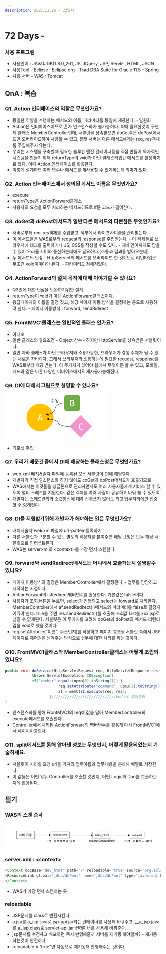 ```yaml
---
description: 2020.11.26 - 72일차
---
```


# 72 Days -

### 사용 프로그램

* 사용언어 : JAVA\(JDK\)1.8.0\_261, JS, JQuery, JSP, Servlet, HTML, JSON
* 사용Tool  - Eclipse : Eclipse.org - Toad DBA Suite for Oracle 11.5 - Spring
* 사용 서버 - WAS : Tomcat

## QnA : 복습

### Q1. Action 인터페이스의 역할은 무엇인가요?

* 동일한 역할을 수행하는 메서드의 이름, 파라미터를 통일해 제공한다. =일원화
* Action은 인터페이스이므로 혼자 인스턴스화가 불가능하다. 이때 필요한것이 구현체 클래스 MemberController인데,  서블릿을 상속받으면 doGet혹은 doPost메서드만 오버라이드하여 사용할 수 있고,  톰캣 서버는 다른 메서드에게는 req, res객체를 주입해주지 않는다.
* 우리는 시스템을 구축할때 필요한 솔루션 엔진 컨테이너등을 직접 만들어 독자적인 시스템을 만들기 위해 returnType이 void가 아닌 클래스타입인 메서드를 활용하기로 했다.  이때 Action 인터페이스를 활용한다.
* 이렇게 설계하면 여러 변수나 메서드를 재사용할 수 있게하는데 의미가 있다.

### Q2. Action 인터페이스에서 정의된 메서드 이름은 무엇인가요?

* execute
* returnType은 ActionForward클래스
* 사용자의 요청을 모두 처리하는 메서드이므로 if문 코드가 길어진다.

### Q3. doGet과 doPost메서드가 일반 다른 메서드와 다른점은 무엇인가요?

* 서버로부터 req, res객체를 주입받고, 외부에서 라이프사이클을 관리받는다.
* 이 메서드들은 WAS로부터 request와 response를 주입받는다. - 이 객체들로 브라우저에 태그를 출력하거나 JS, CSS를 작성할 수도 있다. - 자바 언어까지도 담을 수 있어 오라클 서버와 통신하는데에도 필요하다.\(소통과 결과를 받아오는데\)
* 두 메서드의 단점 - HttpServlet의 메서드를 오버라이드 한 것이므로 리턴타입은 무조건 void이여야만 된다. - 파라미터도 정해져있다.

### Q4. ActionForward의 설계 목적에 대해 이야기할 수 있나요?

* Q3번에 대한 단점을 보완하기위한 설계
* returnType이 void가 아닌 ActionForward클래스이다.
* 응답페이지의 이름을 결정 짓고, 해당 페이지 이동 방식을 결정하는 용도로 사용하려 한다. - 페이지 이동방식 : forward, sendRidirect

### Q5. FrontMVC1클래스는 일반적인 클래스 인가요? 

* 아니오
* 일반 클래스의 필요조건 - Object 상속 - 하지만 HttpServlet을 상속받은 서블릿이다.
* 일반 자바 클래스가 아닌 브라우저와 소통가능한, 브라우저가 실행 주체가 될 수 있는 새로운 자바이다. 그래서 브라우저와 소통하는데 필요한 request, response를 WAS로부터 제공 받는다. 이 두가지가 있어야 웹에서 무엇이든 할 수 있고, 모바일, 패드와 같은 다른  다양한 디바이스에서도 재사용가능해진다.

### Q6. DI에 대해서 그림으로 설명할 수 있나요?

![Dependency Injection](../../.gitbook/assets/1%20%2877%29.png)

* 의존성 주입

### Q7. 우리가 배운것 중에서 DI에 해당하는 클래스명은 무엇인가요?

* web.xml 배치서술자 파일에 등록된 모든 서블릿이 DI에 해당한다.
* 개발자가 직접 인스턴스화 하지 않아도 doGet과 doPost메서드가 호출되므로
* WAS에서는 이것들을 싱글톤으로 관리하면서도 여러 사용자들에게 서비스 할 수 있도록 멀티 스레드를 지원한다. 같은 객체를 여러 사람이 공유하고 나눠 쓸 수 있도록
* 개발자는 스레드관리와 소켓통신에 대해 신경쓰지 않아도 되고 업무처리에만 집중할 수 있게된다.

### Q8. DI를 지원받기위해 개발자가 해야하는 일은 무엇인가요?

* 배치서술자 web.xml파일에 url-pattern등록하기
* 다른 서블릿과 구분할 수 있는 별도의 확장자를 붙여주면 해당 요청은 모두 해당 서블릿으로 인터셉트된다.
* WAS는 server.xml의 &lt;context&gt;를 가장 먼저 스캔한다.

### Q9. forward와 sendRedirect메서드는 어디에서 호출하는지 설명할수 있나요?

* 페이지 이동방식의 결정은 MemberController에서 결정된다. - 업무를 담당하고 시작하는 지점이다.
* ActionForward의 isRedirect멤버변수를 활용한다. 기본값은 falsle이다.
* 사용자가 조회.버튼을 누르면, select가 진행되고 select는 forward로 처리한다. MemberController에서 af,sendRedirect\( \)메서드의 파라미터를 false로 결정지어줘야 한다. true를 주면 res.sendRedirect\( \)를 호출해 조회값 List를 xxx.jsp로 넘길 수 없게된다. 서블릿은 이 두가지를 고려해 doGet과 doPost의 메서드 리턴타입을 void로 했을 것이다.
* req.setAttribute\("이름", 주소번지\)를 작성하고 페이지 흐름을 서블릿 쪽에서 JSP페이지로 제어권을 넘겨주는 방식으로 업무에 대한 처리를 하는 것이다.

### Q10. FrontMVC1클래스와 MemberController클래스는 어떻게 조립되었나요?

```java
public void doService(HttpServletRequest req, HttpServletResponse res) 
			throws ServletException, IOException{
			if("member".equals(upmu[0].toString())) {
						req.setAttribute("command", upmu[1].toString());//값 유지
						af = memCtrl.execute(req, res);
					}/////////////////////////////end of 회원관리	
}
```

* 인스턴스화를 통해 FrontMVC1의 req에 값을 담아 MemberController의 execute메서드를 호출한다.
* Controller에서 처리된 ActionForward의 멤버변수를 활용해 다시 FrontMVC1에서 페이지이동한다.

### Q11. split메서드를 통해 알아낸 정보는 무엇인지, 어떻게 활용되었는지 기술하세요.

* 서블릿이 처리할 요청 url을 가져와 업무이름과 업무내용을 분리해 배열로 저장한다.
* 이 값들은 어떤 업무 Controller를 호출할 것인지, 어떤 Logic과 Dao를 호출하는지에 활용된다.

## 필기

### WAS의 스캔 순서

![](../../.gitbook/assets/.png%20%2832%29.png)

### server.xml : &lt;context&gt;

```java
<Context docBase="dev_html" path="/" reloadable="true" source="org.eclipse.jst.jee.server:dev_html">
<ResourceLink global="jdbc/dbPool" name="jdbc/dbPool" type="javax.sql.DataSource"/>
</Context>
```

* WAS가 가장 먼저 스캔하는 곳

### reloadable 

* JSP문서를 class로 변환시킨다.
* a.jsp를 a\_jsp.java로 jsp-api.jar라는 컨테이너를 사용해 바꿔주고, __a\_jsp.java를 a\_jsp.class로 servlet-api.jar 컨테이너를 사용해 바꿔준다.
* jsp문서를 수정하고 배포하면 즉시 반영해줄까 서버를 재기동 해야할까? - 재기동하는것이 안전하다.
* reloadable = "true"면 자동으로 재기동해 반영해주는 것이다.

